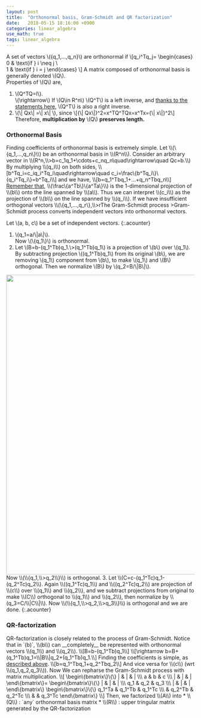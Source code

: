 ```yaml
---
layout: post
title:  "Orthonormal basis, Gram-Schmidt and QR factorization"
date:   2018-05-15 18:16:00 +0900
categories: linear_algebra
use_math: true
tags: linear_algebra
---
```

A set of vectors \\(\{q_1,...,q_n\}\\) are orthonormal if
\\[q_i^Tq_j=
\begin{cases}
    0 & \text\{if \} i \neq j \\\
    1 & \text\{if \} i = j
\end{cases}
\\]
A matrix composed of orthonormal basis is generally denoted \\(Q\\).  
Properties of \\(Q\\) are,
1. \\(Q^TQ=I\\).  
\\(\rightarrow\\) If \\(Q\in R^n\\) \\(Q^T\\) is a left inverse, and <a href = "{{site.url}}/linear_algebra/2018/05/10/left-inverse-is-the-right-inverse.html" target="_blank">thanks to the statements here</a>, \\(Q^T\\) is also a right inverse.
2. \\(\\| Qx\\| =\\| x\\| \\), since \\[{\\| Qx\\|}^2=x^TQ^TQx=x^Tx={\\| x\\|}^2\\]
Therefore, __multiplication by__ \\(Q\\) __preserves length.__

<h3 id="ortho_basis">Orthonormal Basis</h3>
Finding coefficients of orthonormal basis is extremely simple.  
Let  \\(\{q_1,...,q_n\}\\) be an orthonormal basis in \\(R^n\\).  
Consider an arbitrary vector in \\(R^n,\\>b=c_1q_1+\cdots+c_nq_n\quad\rightarrow\quad Qc=b.\\)  
By multiplying \\(q_i\\) on both sides, \\[b^Tq_i=c_iq_i^Tq_i\quad\rightarrow\quad c_i=\frac\{b^Tq_i\}\{q_i^Tq_i\}=b^Tq_i\\]
and we have,
\\[b=q_1^Tbq_1+...+q_n^Tbq_n\\]
<a href="{{site.url}}/linear_algebra/2018/05/16/projection.html#one-dim-proj" target="_blank">Remember that</a>, \\(\frac\{a^Tb\}\{a^Ta\}\\) is the 1-dimensional projection of \\(b\\) onto the line spanned by \\(a\\). Thus we can interpret \\(c_i\\) as the projection of \\(b\\) on the line spanned by \\(q_i\\).  
If we have insufficient orthogonal vectors \\(\{q_1,...,q_r\},\\>r<n\\) then \\[Qx=b\\] mignt nit have an answer, and the problem indeed becomes projection.
\\[Q^TQ\hat\{x\}=Q^Tb\quad\rightarrow\quad \hat\{x\}=Q^Tb=
\begin\{bmatrix\}\{\}
q_1^Tb \\\ \vdots \\\ q_r^Tb
\end\{bmatrix\}
\\]
(Columns are independent, since they are orthonormal)  
so that, the projection \\(p=Q\hat\{x\}=QQ^Tb\\)  


<h3 id="gram_schmidt">The Gram-Schmidt process</h3>
>Gram-Schmidt process converts independent vectors into orthonormal vectors.

Let \\(a, b, c\\) be a set of independent vectors.
{:.acounter}
1. \\(q_1=a/\\|a\\|\\).  
Now \\(\\{q_1\\}\\) is orthonormal.
2. Let \\(B=b-(q_1^Tb)q_1.\\>(q_1^Tb)q_1\\) is a projection of \\(b\\) over \\(q_1\\).  
By subtracting projection \\((q_1^Tb)q_1\\) from its original \\(b\\), we are removing \\(q_1\\) component from \\(b\\), to make \\(q_1\\) and \\(B\\) orthogonal. Then we normalize \\(B\\) by \\(q_2=B/\\|B\\|\\).
<img src="{{site.url}}/images/math/linear_alg/gram_schmidt.png" width="800" class="center"/>  
Now \\(\\{q_1,\\>q_2\\}\\) is orthogonal.
3. Let \\(C=c-(q_1^Tc)q_1-(q_2^Tc)q_2\\). Again \\((q_1^Tc)q_1\\) and \\((q_2^Tc)q_2\\) are projection of \\(c\\) over \\(q_1\\) and \\(q_2\\), and we subtract projections from original to make \\(C\\) orthogonal to \\(q_1\\) and \\(q_2\\), then normalize by \\(q_3=C/\\|C\\|\\).  
Now \\(\\{q_1,\\>q_2,\\>q_3\\}\\) is orthogonal and we are done.
{:.acounter}
<h3 id="qr_fact">QR-factorization</h3>
QR-factorization is closely related to the process of Gram-Schmidt.  
Notice that in `(b)`, \\(b\\) can __completely__ be represented with orthonormal vectors \\(q_1\\) and \\(q_2\\).
\\[B=b-(q_1^Tb)q_1\\]
\\[\rightarrow b=B+(q_1^Tb)q_1=\\|B\\|q_2+(q_1^Tb)q_1.\\]
Finding the coefficients is simple, as <a href="#ortho_basis">described above</a>.
\\[b=q_1^Tbq_1+q_2^Tbq_2\\]
And vice versa for \\(c\\) (wrt \\(q_1,q_2,q_3\\)). Now We can repharse the Gram-Schmidt process with matrix multiplication.
\\[
\begin\{bmatrix\}\{\}
| & | & | \\\
a & b & c \\\
| & | & |
\end\{bmatrix\}=
\begin\{bmatrix\}\{\}
| & | & | \\\
q_1 & q_2 & q_3 \\\
| & | & |
\end\{bmatrix\}
\begin\{bmatrix\}\{\}
q_1^Ta & q_1^Tb & q_1^Tc \\\
 & q_2^Tb & q_2^Tc \\\
 &  & q_3^Tc
\end\{bmatrix\}
\\]
Then, we factorized \\(A\\) into 
* \\(Q\\) : `any` orthonormal basis matrix
* \\(R\\) : upper tringular matrix generated by the QR-factorization



